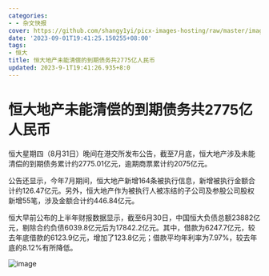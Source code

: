 ```yaml
---
categories:
- - 杂文快报
cover: https://github.com/shangy1yi/picx-images-hosting/raw/master/image.moz0dth1mm8.webp
date: '2023-09-01T19:41:25.150255+08:00'
tags:
- 恒大
title: 恒大地产未能清偿的到期债务共2775亿人民币
updated: 2023-9-1T19:41:26.935+8:0
---
```

# 恒大地产未能清偿的到期债务共2775亿人民币

恒大星期四（8月31日）晚间在港交所发布公告，截至7月底，恒大地产涉及未能清偿的到期债务累计约2775.01亿元，逾期商票累计约2075亿元。

公告还显示，今年7月期间，恒大地产新增164条被执行信息，新增被执行金额合计约126.47亿元。另外，恒大地产作为被执行人被冻结的子公司及参股公司股权新增55笔，涉及金额合计约446.84亿元。

恒大早前公布的上半年财报数据显示，截至6月30日，中国恒大负债总额23882亿元，剔除合约负债6039.8亿元后为17842.2亿元。其中，借款为6247.7亿元，较去年底借款的6123.9亿元，增加了123.8亿元；借款平均年利率为7.97%，较去年底的8.12%有所降低。

<img src="https://github.com/shangy1yi/picx-images-hosting/raw/master/image.moz0dth1mm8.webp" alt="image" />
